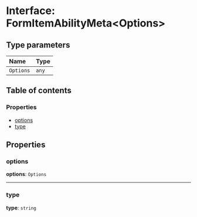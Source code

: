 # Interface: FormItemAbilityMeta\<Options>

## Type parameters

| Name | Type |
| :------ | :------ |
| `Options` | `any` |

## Table of contents

### Properties

* [options](/en/auto-docs/form-core/interfaces/FormItemAbilityMeta.md#options)
* [type](/en/auto-docs/form-core/interfaces/FormItemAbilityMeta.md#type)

## Properties

### options

**options**: `Options`

***

### type

**type**: `string`
